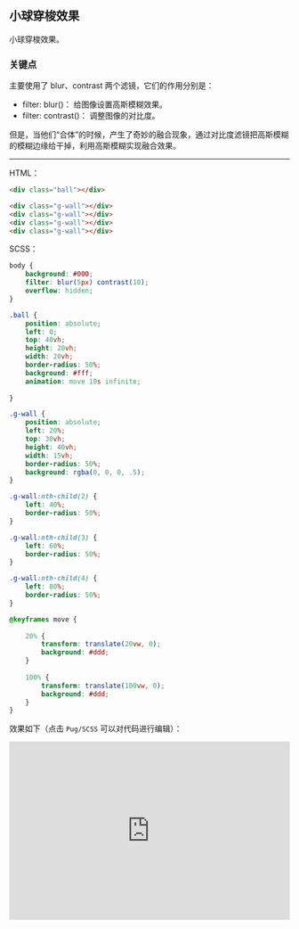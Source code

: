 ## 小球穿梭效果

小球穿梭效果。

### 关键点 

主要使用了 blur、contrast 两个滤镜，它们的作用分别是：

+ filter: blur()： 给图像设置高斯模糊效果。
+ filter: contrast()： 调整图像的对比度。

但是，当他们“合体”的时候，产生了奇妙的融合现象，通过对比度滤镜把高斯模糊的模糊边缘给干掉，利用高斯模糊实现融合效果。

----

HTML：

```HTML
<div class="ball"></div>

<div class="g-wall"></div>
<div class="g-wall"></div>
<div class="g-wall"></div>
<div class="g-wall"></div>
```

SCSS：
```scss
body {
    background: #000;
    filter: blur(5px) contrast(10);
    overflow: hidden;
}

.ball {
    position: absolute;
    left: 0; 
    top: 40vh;
    height: 20vh;
    width: 20vh;
    border-radius: 50%;
    background: #fff;
    animation: move 10s infinite;
    
}

.g-wall {
    position: absolute;
    left: 20%; 
    top: 30vh;
    height: 40vh;
    width: 15vh;
    border-radius: 50%;
    background: rgba(0, 0, 0, .5);
}

.g-wall:nth-child(2) {
    left: 40%; 
    border-radius: 50%;
}

.g-wall:nth-child(3) {
    left: 60%; 
    border-radius: 50%;
}

.g-wall:nth-child(4) {
    left: 80%; 
    border-radius: 50%;
}

@keyframes move {
    
    20% {
        transform: translate(20vw, 0);
        background: #ddd;
    }
    
    100% {
        transform: translate(100vw, 0);
        background: #ddd;
    }
}
```

效果如下（点击 `Pug/SCSS` 可以对代码进行编辑）：

<iframe height="320" style="width: 100%;" scrolling="no" title="ball through" src="https://codepen.io/Chokcoco/embed/ZwYyKO?height=320&theme-id=default&default-tab=css,result" frameborder="no" allowtransparency="true" allowfullscreen="true">
  See the Pen <a href='https://codepen.io/Chokcoco/pen/ZwYyKO'>ball through</a> by Chokcoco
  (<a href='https://codepen.io/Chokcoco'>@Chokcoco</a>) on <a href='https://codepen.io'>CodePen</a>.
</iframe>